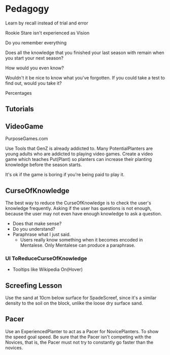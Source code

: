 # Pedagogy

Learn by recall instead of trial and error

Rookie Stare isn't experienced as Vision

Do you remember everything

Does all the knowledge that you finished your last season with remain when you start your next season?

How would you even know?

Wouldn't it be nice to know what you've forgotten. If you could take a test to find out, would you take it?

Percentages

## Tutorials

## VideoGame

PurposeGames.com

Use Tools that GenZ is already addicted to. Many PotentialPlanters are young adults who are addicted to playing video games. Create a video game which teaches Put(Plant) so planters can increase their planting knowledge before the season starts.

It's ok if the game is boring if you're being paid to play it.

## CurseOfKnowledge

The best way to reduce the CurseOfKnowledge is to check the user's knowledge frequently. Asking if the user has questions is not enough, because the user may not even have enough knowledge to ask a question.

- Does that make sense?
- Do you understand?
- Paraphrase what I just said.
    - Users really know something when it becomes encoded in Mentalese. Only Mentalese can produce a paraphrase.

### UI ToReduceCurseOfKnowledge

- Tooltips like Wikipedia On(Hover)

## Screefing Lesson

Use the sand at 10cm below surface for SpadeScreef, since it's a similar density to the soil on the block, unlike the loose dry surface sand.

## Pacer

Use an ExperiencedPlanter to act as a Pacer for NovicePlanters. To show the speed goal speed. Be sure that the Pacer isn't competing with the Novices, that is, the Pacer must not try to constantly go faster than the novices.
